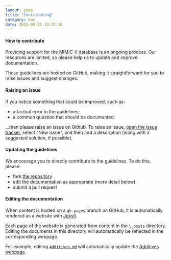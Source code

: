 ```yaml
---
layout: page
title: "Contributing"
category: bac
date: 2015-04-23 13:32:16
---
```


#### How to contribute

Providing support for the MIMIC-II database is an ongoing process. Our resources are limited, so please help us to update and improve documentation.

These guidelines are hosted on GitHub, making it straightforward for you to raise issues and suggest changes.

#### Raising an issue

If you notice something that could be improved, such as:

- a factual error in the guidelines;
- a common question that should be documented;

...then please raise an issue on Github. To raise an issue, [open the issue tracker](https://github.com/mimic2/v3.0/issues), select "New issue", and then add a description (along with a suggested solution, if possible).

#### Updating the guidelines

We encourage you to directly contribute to the guidelines. To do this, please:

- fork [the repository](https://github.com/mimic2/v3.0)
- edit the documentation as appropriate (more detail below)
- submit a pull request 

#### Editing the documentation

When content is hosted on a ```gh-pages``` branch on GitHub, it is automatically rendered as a website with [Jekyll](https://help.github.com/articles/using-jekyll-with-pages/).

Each page of the website is generated from content in the [```\_posts```](https://github.com/mimic2/v3.0/tree/gh-pages/_posts) directory. Editing the documents in this directory will automatically be reflected in the corresponding webpage.

For example, editing [```Additives.md```](https://github.com/mimic2/v3.0/blob/gh-pages/_posts/2015-04-22-additives.md) will automatically update the [Additives webpage](http://mimic2.github.io/v3.0/dat/additives.html).




